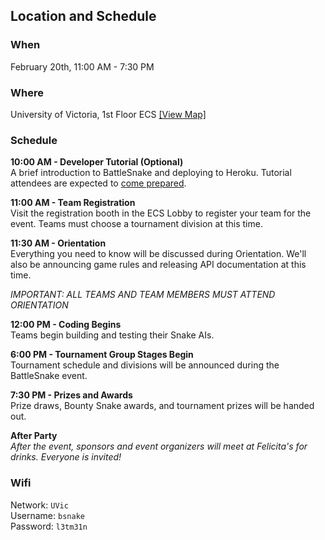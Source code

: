 ## Location and Schedule

### When
February 20th, 11:00 AM - 7:30 PM

### Where
University of Victoria, 1st Floor ECS [[View Map]](https://www.google.ca/maps/place/ECS+Building/@48.461031,-123.311752,18.8z/data=!4m2!3m1!1s0x548f7156497a7713:0x3b35f72ebd573b6f)

### Schedule

**10:00 AM - Developer Tutorial (Optional)** <br>
A brief introduction to BattleSnake and deploying to Heroku. Tutorial attendees are expected to [come prepared](#2-preparing).

**11:00 AM - Team Registration** <br>
Visit the registration booth in the ECS Lobby to register your team for the event. Teams must choose a tournament division at this time.

**11:30 AM - Orientation** <br>
Everything you need to know will be discussed during Orientation. We'll also be announcing game rules and releasing API documentation at this time.

_IMPORTANT: ALL TEAMS AND TEAM MEMBERS MUST ATTEND ORIENTATION_

**12:00 PM - Coding Begins** <br>
Teams begin building and testing their Snake AIs.


**6:00 PM - Tournament Group Stages Begin** <br>
Tournament schedule and divisions will be announced during the BattleSnake event.

**7:30 PM - Prizes and Awards** <br>
Prize draws, Bounty Snake awards, and tournament prizes will be handed out.

**After Party** <br>
_After the event, sponsors and event organizers will meet at Felicita's for drinks. Everyone is invited!_

### Wifi

Network: `UVic` <br>
Username: `bsnake` <br>
Password: `l3tm31n`
